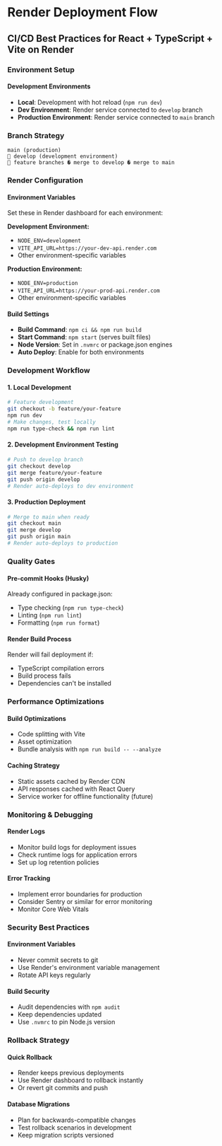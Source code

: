 # Render Deployment Flow

## CI/CD Best Practices for React + TypeScript + Vite on Render

### Environment Setup

#### Development Environments

- **Local**: Development with hot reload (`npm run dev`)
- **Dev Environment**: Render service connected to `develop` branch
- **Production Environment**: Render service connected to `main` branch

### Branch Strategy

```
main (production)
   develop (development environment)
   feature branches � merge to develop � merge to main
```

### Render Configuration

#### Environment Variables

Set these in Render dashboard for each environment:

**Development Environment:**

- `NODE_ENV=development`
- `VITE_API_URL=https://your-dev-api.render.com`
- Other environment-specific variables

**Production Environment:**

- `NODE_ENV=production`
- `VITE_API_URL=https://your-prod-api.render.com`
- Other environment-specific variables

#### Build Settings

- **Build Command**: `npm ci && npm run build`
- **Start Command**: `npm start` (serves built files)
- **Node Version**: Set in `.nvmrc` or package.json engines
- **Auto Deploy**: Enable for both environments

### Development Workflow

#### 1. Local Development

```bash
# Feature development
git checkout -b feature/your-feature
npm run dev
# Make changes, test locally
npm run type-check && npm run lint
```

#### 2. Development Environment Testing

```bash
# Push to develop branch
git checkout develop
git merge feature/your-feature
git push origin develop
# Render auto-deploys to dev environment
```

#### 3. Production Deployment

```bash
# Merge to main when ready
git checkout main
git merge develop
git push origin main
# Render auto-deploys to production
```

### Quality Gates

#### Pre-commit Hooks (Husky)

Already configured in package.json:

- Type checking (`npm run type-check`)
- Linting (`npm run lint`)
- Formatting (`npm run format`)

#### Render Build Process

Render will fail deployment if:

- TypeScript compilation errors
- Build process fails
- Dependencies can't be installed

### Performance Optimizations

#### Build Optimizations

- Code splitting with Vite
- Asset optimization
- Bundle analysis with `npm run build -- --analyze`

#### Caching Strategy

- Static assets cached by Render CDN
- API responses cached with React Query
- Service worker for offline functionality (future)

### Monitoring & Debugging

#### Render Logs

- Monitor build logs for deployment issues
- Check runtime logs for application errors
- Set up log retention policies

#### Error Tracking

- Implement error boundaries for production
- Consider Sentry or similar for error monitoring
- Monitor Core Web Vitals

### Security Best Practices

#### Environment Variables

- Never commit secrets to git
- Use Render's environment variable management
- Rotate API keys regularly

#### Build Security

- Audit dependencies with `npm audit`
- Keep dependencies updated
- Use `.nvmrc` to pin Node.js version

### Rollback Strategy

#### Quick Rollback

- Render keeps previous deployments
- Use Render dashboard to rollback instantly
- Or revert git commits and push

#### Database Migrations

- Plan for backwards-compatible changes
- Test rollback scenarios in development
- Keep migration scripts versioned
